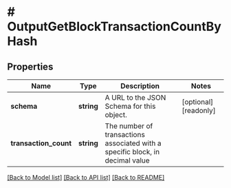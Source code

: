 # # OutputGetBlockTransactionCountByHash

## Properties

Name | Type | Description | Notes
------------ | ------------- | ------------- | -------------
**schema** | **string** | A URL to the JSON Schema for this object. | [optional] [readonly]
**transaction_count** | **string** | The number of transactions associated with a specific block, in decimal value |

[[Back to Model list]](../../README.md#models) [[Back to API list]](../../README.md#endpoints) [[Back to README]](../../README.md)
